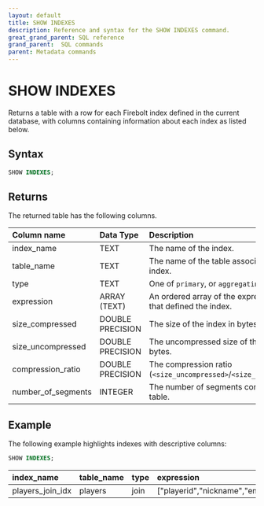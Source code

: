 ```yaml
---
layout: default
title: SHOW INDEXES
description: Reference and syntax for the SHOW INDEXES command.
great_grand_parent: SQL reference
grand_parent:  SQL commands
parent: Metadata commands
---
```


# SHOW INDEXES

Returns a table with a row for each Firebolt index defined in the current database, with columns containing information about each index as listed below.

## Syntax

```sql
SHOW INDEXES;
```

## Returns

The returned table has the following columns.

| Column name                 | Data Type   | Description |
| :---------------------------| :-----------| :-----------|
| index_name                  | TEXT      | The name of the index. |
| table_name                  | TEXT      | The name of the table associated with the index. |
| type                        | TEXT      | One of `primary`, or `aggregating`. |
| expression                  | ARRAY (TEXT)| An ordered array of the expression in SQL that defined the index. |
| size_compressed             | DOUBLE PRECISION | The size of the index in bytes. |
| size_uncompressed           | DOUBLE PRECISION  | The uncompressed size of the index in bytes. |
| compression_ratio           | DOUBLE PRECISION  | The compression ratio (`<size_uncompressed>`/`<size_compressed>`).
| number_of_segments          | INTEGER      | The number of segments comprising the table. |

## Example

The following example highlights indexes with descriptive columns: 

```sql
SHOW INDEXES;
```
| index_name | table_name |	type |	expression |	size_compressed |	size_uncompressed |	compression_ratio |	number_of_tablets |
|:-----|:-----|:----|:------|:-----|:-----|:-------|:------|
| players_join_idx |	players	| join |	["playerid","nickname","email","agecategory"]	| 819.98 KiB	| 819.98 KiB	| 1	| 0 |